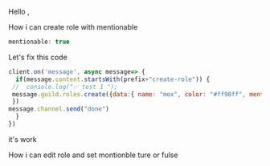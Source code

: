 Hello ,

How i can create role with mentionable 

```js
mentionable: true
```
Let's fix this code
```js
client.on('message', async message=> {
  if(message.content.startsWith(prefix+"create-role")) {
 //  console.log("✅ test 1 ");
 message.guild.roles.create({data:{ name: "mox", color: "#ff98ff", mentionable:true, permissions:[]} ,reason: "need role for cool preson"
 })
message.channel.send("done")
  }
})

```
it's work


How i can edit role and set montionble ture or fulse
